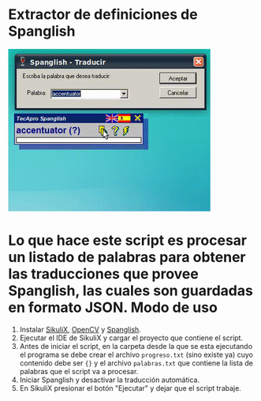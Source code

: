 Extractor de definiciones de Spanglish
===
![Salida](https://github.com/aaferrari/Spanglish2JSON/blob/master/Demostracion.gif)

Lo que hace este script es procesar un listado de palabras para obtener las traducciones que provee Spanglish, las cuales son guardadas en formato JSON.
Modo de uso
===
1. Instalar [SikuliX](http://www.sikulix.com/), [OpenCV](http://opencv.org) y [Spanglish](https://dw22.uptodown.com/dwn/lN6ONhaL3uTqLJBF9Ibc09l5WoegrtYQiaJ1GypHH2PRITAJ_iMA-0Sof994gStFuNQa3T_Zn3h7vqgkmvA27FiGPG-3tFl2HKAa4rYxmp77P7Qnc1zasnKNLZAq2Hm1/DochHj3mjrFT38bu89BFa7qOAgCty01ugyyluKnW09DJR6_8Adx98KeMnij2LHoizAj1Gk4ICsP8ZazsaruseySd2b-AFCro9Ma9C7QtrcBAe6GsHazT-F_Z-C0TFl4p/AVhWgjTuWoYMok_yB-zT_RVzdq2lJN1oW6Wwju14IwijOJ90ZDZFVWsVCgxmhR-1qymDxn9VSKRGLdoT889imSZhtuiyAt6LMCwRlCvN46eURXOrzTeu5qek_EVWbkeC/DJTfKs2s8UNXy9ReQ5kRSw==/setups.exe).
2. Ejecutar el IDE de SikuliX y cargar el proyecto que contiene el script.
3. Antes de iniciar el script, en la carpeta desde la que se esta ejecutando el programa se debe crear el archivo `progreso.txt` (sino existe ya) cuyo contenido debe ser `{}` y el archivo `palabras.txt` que contiene la lista de palabras que el script va a procesar.
4. Iniciar Spanglish y desactivar la traducción automática.
5. En SikuliX presionar el botón "Ejecutar" y dejar que el script trabaje.